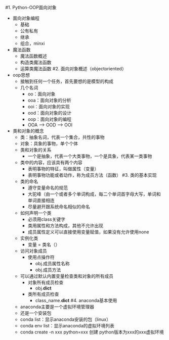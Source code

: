 #1. Python-OOP面向对象
- 面向对象编程
    -  基础
    - 公有私有
    - 继承
    - 组合，minxi
- 魔法函数
    - 魔法函数概述
    - 构造类魔法函数
    - 运算类魔法函数
#2. 面向对象概述（objectoriented）
- oop思想
    - 接触到任何一个任务，首先要想的是模型的构成
    - 几个名词
        - oo：面向对象
        - ooa：面向对象的分析
        - ooi：面向对象的实现
        - ood：面向对象的设计
        - oop：面向对象的编程
        - OOA --> OOD --> OOI  
- 类和对象的概念
    - 类：抽象名词，代表一个集合，共性的事物
    - 对象：具象的事物，单个个体
    - 类和对象的关系
        - 一个是抽象，代表一个大类事物，一个是具象，代表某一类事物
    - 类中的内容，应该具有两个内容
        - 表明事物的特征，叫做属性（变量）
        - 表明事物功能或者动作，称为成员方法（函数）
   #3. 类的基本实现
   - 类的命名
        - 遵守变量命名的规范
        - 大驼峰（由一个或者多个单词构成，每二个单词首字母大写，单词和单词直接相连 
        - 尽量避开跟系统命名相似的命名                
   - 如何声明一个类
        - 必须用class关键字
        - 类用属性和方法构成，其他不允许出现
        - 成员属性定义可以直接使用变量赋值，如果没有允许使用none      
   - 实例化类
        - 变量 = 类名（）
   - 访问对象成员
        - 使用点操作符
            - obj.成员属性名称
            - obj.成员方法
   - 可以通过默认内置变量检查类和对象的所有成员
        - 对象所有成员检查
            - obj.__dict__
        - 类所有成员检查
            - class_name.__dict__
   #4. anaconda基本使用
   - anaconda主要是一个虚拟环境管理器
   - 还是一个安装包
   - conda list：显示anaconda安装的包（linux）
   - conda env list：显示anaconda的虚拟环境列表
   - conda create -n xxx python=xxx 创建 python版本为xxx的xxx虚拟环境
  